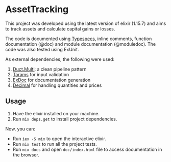 # AssetTracking

This project was developed using the latest version of elixir (1.15.7) and aims to track assets and calculate capital gains or losses.

The code is documented using [Typespecs](https://hexdocs.pm/elixir/typespecs.html), inline comments, function documentation (@doc) and module documentation (@moduledoc). The code was also tested using ExUnit.

As external dependencies, the following were used:

1. [Duct.Multi](https://hexdocs.pm/duct/Duct.Multi.html): a clean pipeline pattern 
2. [Tarams](https://hexdocs.pm/tarams/readme.html) for input validation
3. [ExDoc](https://hexdocs.pm/ex_doc/readme.html) for documentation generation
4. [Decimal](https://hexdocs.pm/decimal/Decimal.html) for handling quantities and prices

## Usage

1. Have the elixir installed on your machine.
2. Run `mix deps.get` to install project dependencies.


Now, you can:

- Run `iex -S mix` to open the interactive elixir.
- Run `mix test` to run all the project tests.
- Run `mix docs` and open `doc/index.html` file to access documentation in the browser.